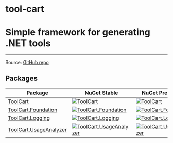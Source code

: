 # tool-cart
Simple framework for generating .NET tools
=====================================================================

------------------------------------------------------------------
Source: [GitHub repo](https://github.com/ceccomil/tool-cart)

Packages
--------
| Package | NuGet Stable | NuGet Pre-release | Downloads |
| ------- | ------------ | ----------------- | --------- | 
| [ToolCart](https://www.nuget.org/packages/ToolCart) | [![ToolCart](https://img.shields.io/nuget/v/ToolCart.svg)](https://www.nuget.org/packages/ToolCart) | [![ToolCart](https://img.shields.io/nuget/vpre/ToolCart.svg)](https://www.nuget.org/packages/ToolCart/) | [![ToolCart](https://img.shields.io/nuget/dt/ToolCart.svg)](https://www.nuget.org/packages/ToolCart/) |
| [ToolCart.Foundation](https://www.nuget.org/packages/ToolCart.Foundation) | [![ToolCart.Foundation](https://img.shields.io/nuget/v/ToolCart.Foundation.svg)](https://www.nuget.org/packages/ToolCart.Foundation) | [![ToolCart.Foundation](https://img.shields.io/nuget/vpre/ToolCart.Foundation.svg)](https://www.nuget.org/packages/ToolCart.Foundation/) | [![ToolCart.Foundation](https://img.shields.io/nuget/dt/ToolCart.Foundation.svg)](https://www.nuget.org/packages/ToolCart.Foundation/) |
| [ToolCart.Logging](https://www.nuget.org/packages/ToolCart.Logging) | [![ToolCart.Logging](https://img.shields.io/nuget/v/ToolCart.Logging.svg)](https://www.nuget.org/packages/ToolCart.Logging) | [![ToolCart.Logging](https://img.shields.io/nuget/vpre/ToolCart.Logging.svg)](https://www.nuget.org/packages/ToolCart.Logging/) | [![ToolCart.Logging](https://img.shields.io/nuget/dt/ToolCart.Logging.svg)](https://www.nuget.org/packages/ToolCart.Logging/) |
| [ToolCart.UsageAnalyzer](https://www.nuget.org/packages/ToolCart.UsageAnalyzer) | [![ToolCart.UsageAnalyzer](https://img.shields.io/nuget/v/ToolCart.UsageAnalyzer.svg)](https://www.nuget.org/packages/ToolCart.UsageAnalyzer) | [![ToolCart.UsageAnalyzer](https://img.shields.io/nuget/vpre/ToolCart.UsageAnalyzer.svg)](https://www.nuget.org/packages/ToolCart.UsageAnalyzer/) | [![ToolCart.UsageAnalyzer](https://img.shields.io/nuget/dt/ToolCart.UsageAnalyzer.svg)](https://www.nuget.org/packages/ToolCart.UsageAnalyzer/) |



